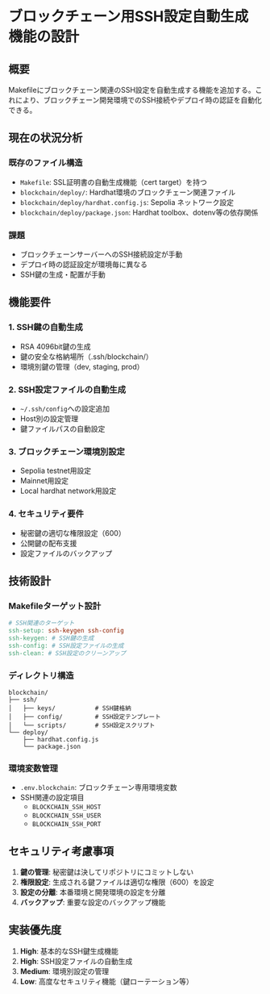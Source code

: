 # ブロックチェーン用SSH設定自動生成機能の設計

## 概要

Makefileにブロックチェーン関連のSSH設定を自動生成する機能を追加する。これにより、ブロックチェーン開発環境でのSSH接続やデプロイ時の認証を自動化できる。

## 現在の状況分析

### 既存のファイル構造
- `Makefile`: SSL証明書の自動生成機能（cert target）を持つ
- `blockchain/deploy/`: Hardhat環境のブロックチェーン関連ファイル
- `blockchain/deploy/hardhat.config.js`: Sepolia ネットワーク設定
- `blockchain/deploy/package.json`: Hardhat toolbox、dotenv等の依存関係

### 課題
- ブロックチェーンサーバーへのSSH接続設定が手動
- デプロイ時の認証設定が環境毎に異なる
- SSH鍵の生成・配置が手動

## 機能要件

### 1. SSH鍵の自動生成
- RSA 4096bit鍵の生成
- 鍵の安全な格納場所（.ssh/blockchain/）
- 環境別鍵の管理（dev, staging, prod）

### 2. SSH設定ファイルの自動生成
- `~/.ssh/config`への設定追加
- Host別の設定管理
- 鍵ファイルパスの自動設定

### 3. ブロックチェーン環境別設定
- Sepolia testnet用設定
- Mainnet用設定
- Local hardhat network用設定

### 4. セキュリティ要件
- 秘密鍵の適切な権限設定（600）
- 公開鍵の配布支援
- 設定ファイルのバックアップ

## 技術設計

### Makefileターゲット設計
```makefile
# SSH関連のターゲット
ssh-setup: ssh-keygen ssh-config
ssh-keygen: # SSH鍵の生成
ssh-config: # SSH設定ファイルの生成
ssh-clean: # SSH設定のクリーンアップ
```

### ディレクトリ構造
```
blockchain/
├── ssh/
│   ├── keys/           # SSH鍵格納
│   ├── config/         # SSH設定テンプレート
│   └── scripts/        # SSH設定スクリプト
└── deploy/
    ├── hardhat.config.js
    └── package.json
```

### 環境変数管理
- `.env.blockchain`: ブロックチェーン専用環境変数
- SSH関連の設定項目
  - `BLOCKCHAIN_SSH_HOST`
  - `BLOCKCHAIN_SSH_USER`
  - `BLOCKCHAIN_SSH_PORT`

## セキュリティ考慮事項

1. **鍵の管理**: 秘密鍵は決してリポジトリにコミットしない
2. **権限設定**: 生成される鍵ファイルは適切な権限（600）を設定
3. **設定の分離**: 本番環境と開発環境の設定を分離
4. **バックアップ**: 重要な設定のバックアップ機能

## 実装優先度

1. **High**: 基本的なSSH鍵生成機能
2. **High**: SSH設定ファイルの自動生成
3. **Medium**: 環境別設定の管理
4. **Low**: 高度なセキュリティ機能（鍵ローテーション等）